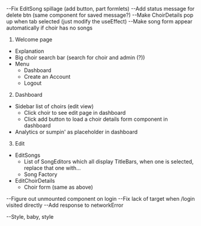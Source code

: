--Fix EditSong spillage (add button, part formlets)
--Add status message for delete btn (same component for saved message?)
--Make ChoirDetails pop up when tab selected (just modify the useEffect)
--Make song form appear automatically if choir has no songs

1. Welcome page

* Explanation
* Big choir search bar (search for choir and admin (?))
* Menu
  - Dashboard
  - Create an Account
  - Logout

2. Dashboard


* Sidebar list of choirs (edit view)
  - Click choir to see edit page in dashboard
  - Click add button to load a choir details form component in dashboard
* Analytics or sumpin' as placeholder in dashboard

3. Edit 

* EditSongs
  - List of SongEditors which all display TitleBars, when one is selected, replace that one with...
  - Song Factory
* EditChoirDetails
  - Choir form (same as above)


--Figure out unmounted component on login
--Fix lack of target when /login visited directly
--Add response to networkError



--Style, baby, style